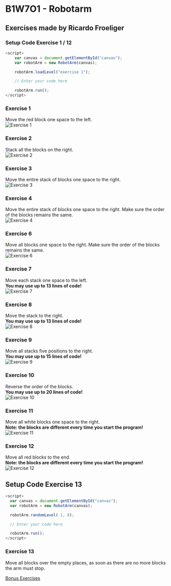 # B1W7O1 - Robotarm
## Exercises made by Ricardo Froeliger

### Setup Code Exercise 1 / 12
```javascript
<script>
    var canvas = document.getElementById("canvas");
    var robotArm = new RobotArm(canvas);

    robotArm.loadLevel("exercise 1");

    // Enter your code here

    robotArm.run();
</script>
```

### Exercise 1
Move the red block one space to the left.<br>
![Exercise 1](images/exercise1.png)

### Exercise 2
Stack all the blocks on the right.<br>
![Exercise 2](images/exercise2.png)

### Exercise 3
Move the entire stack of blocks one space to the right.<br>
![Exercise 3](images/exercise3.png)

### Exercise 4
Move the entire stack of blocks one space to the right. Make sure the order of the blocks remains the same.<br>
![Exercise 4](images/exercise4.png)

### Exercise 6
Move all blocks one space to the right. Make sure the order of the blocks remains the same.<br>
![Exercise 6](images/exercise6.png)

### Exercise 7
Move each stack one space to the left.<br>
**You may use up to 13 lines of code!**<br>
![Exercise 7](images/exercise7.png)

### Exercise 8
Move the stack to the right.<br>
**You may use up to 13 lines of code!**<br>
![Exercise 8](images/exercise8.png)

### Exercise 9
Move all stacks five positions to the right.<br>
**You may use up to 15 lines of code!**<br>
![Exercise 9](images/exercise9.png)

### Exercise 10
Reverse the order of the blocks.<br>
**You may use up to 20 lines of code!**<br>
![Exercise 10](images/exercise10.png)

### Exercise 11
Move all white blocks one space to the right.<br>
**Note: the blocks are different every time you start the program!**<br>
![Exercise 11](images/exercise11.png)

### Exercise 12
Move all red blocks to the end.<br>
**Note: the blocks are different every time you start the program!**<br>
![Exercise 12](images/exercise12.png)

## Setup Code Exercise 13
```javascript
<script>
  var canvas = document.getElementById("canvas");
  var robotArm = new RobotArm(canvas);

  robotArm.randomLevel( 1, 8);

  // Enter your code here

  robotArm.run();
</script>
```
### Exercise 13
Move all blocks over the empty places, as soon as there are no more blocks the arm must stop.

[Bonus Exercises](https://www.dropbox.com/s/7q4o3xboi5whgop/RobotArm%20Puzzels.docx?dl=0)